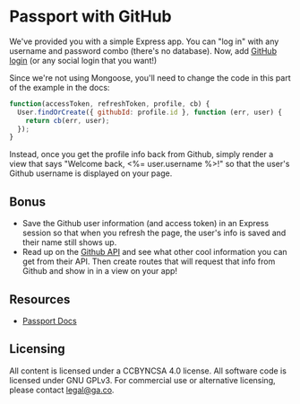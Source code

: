 # Passport with GitHub

We've provided you with a simple Express app. You can "log in" with any username and password combo (there's no database). Now, add [GitHub login](https://github.com/jaredhanson/passport-github) (or any social login that you want!)

Since we're not using Mongoose, you'll need to change the code in this part of the example in the docs:
```js
function(accessToken, refreshToken, profile, cb) {
  User.findOrCreate({ githubId: profile.id }, function (err, user) {
    return cb(err, user);
  });
}
```
Instead, once you get the profile info back from Github, simply render a view that says "Welcome back, <%= user.username %>!" so that the user's Github username is displayed on your page.

## Bonus
- Save the Github user information (and access token) in an Express session so that when you refresh the page, the user's info is saved and their name still shows up.
- Read up on the [Github API](https://developer.github.com/v3/) and see what other cool information you can get from their API. Then create routes that will request that info from Github and show in in a view on your app!

## Resources

* [Passport Docs](http://passportjs.org/docs)

## Licensing
All content is licensed under a CC­BY­NC­SA 4.0 license.
All software code is licensed under GNU GPLv3. For commercial use or alternative licensing, please contact legal@ga.co.
